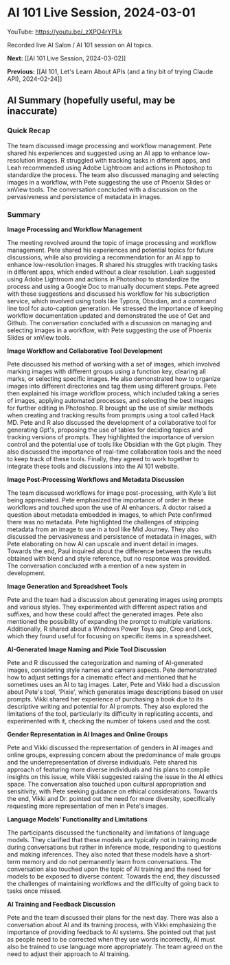 # AI 101 Live Session, 2024-03-01

YouTube: <https://youtu.be/_zXPO4rYPLk>

Recorded live AI Salon / AI 101 session on AI topics.

**Next:** [[AI 101 Live Session, 2024-03-02]]

**Previous:** [[AI 101, Let's Learn About APIs (and a tiny bit of trying Claude API), 2024-02-24]]

## AI Summary (hopefully useful, may be inaccurate)

### Quick Recap

The team discussed image processing and workflow management. Pete shared his experiences and suggested using an AI app to enhance low-resolution images. R struggled with tracking tasks in different apps, and Leah recommended using Adobe Lightroom and actions in Photoshop to standardize the process. The team also discussed managing and selecting images in a workflow, with Pete suggesting the use of Phoenix Slides or xnView tools. The conversation concluded with a discussion on the pervasiveness and persistence of metadata in images.
### Summary

**Image Processing and Workflow Management** 

The meeting revolved around the topic of image processing and workflow management. Pete shared his experiences and potential topics for future discussions, while also providing a recommendation for an AI app to enhance low-resolution images. R shared his struggles with tracking tasks in different apps, which ended without a clear resolution. Leah suggested using Adobe Lightroom and actions in Photoshop to standardize the process and using a Google Doc to manually document steps. Pete agreed with these suggestions and discussed his workflow for his subscription service, which involved using tools like Typora, Obsidian, and a command line tool for auto-caption generation. He stressed the importance of keeping workflow documentation updated and demonstrated the use of Get and Github. The conversation concluded with a discussion on managing and selecting images in a workflow, with Pete suggesting the use of Phoenix Slides or xnView tools. 

**Image Workflow and Collaborative Tool Development** 

Pete discussed his method of working with a set of images, which involved marking images with different groups using a function key, clearing all marks, or selecting specific images. He also demonstrated how to organize images into different directories and tag them using different groups. Pete then explained his image workflow process, which included taking a series of images, applying automated processes, and selecting the best images for further editing in Photoshop. R brought up the use of similar methods when creating and tracking results from prompts using a tool called Hack MD. Pete and R also discussed the development of a collaborative tool for generating Gpt's, proposing the use of tables for deciding topics and tracking versions of prompts. They highlighted the importance of version control and the potential use of tools like Obsidian with the Gpt plugin. They also discussed the importance of real-time collaboration tools and the need to keep track of these tools. Finally, they agreed to work together to integrate these tools and discussions into the AI 101 website. 

**Image Post-Processing Workflows and Metadata Discussion** 

The team discussed workflows for image post-processing, with Kyle's list being appreciated. Pete emphasized the importance of order in these workflows and touched upon the use of AI enhancers. A doctor raised a question about metadata embedded in images, to which Pete confirmed there was no metadata. Pete highlighted the challenges of stripping metadata from an image to use in a tool like Mid Journey. They also discussed the pervasiveness and persistence of metadata in images, with Pete elaborating on how AI can upscale and invent detail in images. Towards the end, Paul inquired about the difference between the results obtained with blend and style reference, but no response was provided. The conversation concluded with a mention of a new system in development. 

**Image Generation and Spreadsheet Tools** 

Pete and the team had a discussion about generating images using prompts and various styles. They experimented with different aspect ratios and suffixes, and how these could affect the generated images. Pete also mentioned the possibility of expanding the prompt to multiple variations. Additionally, R shared about a Windows Power Toys app, Crop and Lock, which they found useful for focusing on specific items in a spreadsheet. 

**AI-Generated Image Naming and Pixie Tool Discussion** 

Pete and R discussed the categorization and naming of AI-generated images, considering style names and camera aspects. Pete demonstrated how to adjust settings for a cinematic effect and mentioned that he sometimes uses an AI to tag images. Later, Pete and Vikki had a discussion about Pete's tool, 'Pixie', which generates image descriptions based on user prompts. Vikki shared her experience of purchasing a book due to its descriptive writing and potential for AI prompts. They also explored the limitations of the tool, particularly its difficulty in replicating accents, and experimented with it, checking the number of tokens used and the cost. 

**Gender Representation in AI Images and Online Groups** 

Pete and Vikki discussed the representation of genders in AI images and online groups, expressing concern about the predominance of male groups and the underrepresentation of diverse individuals. Pete shared his approach of featuring more diverse individuals and his plans to compile insights on this issue, while Vikki suggested raising the issue in the AI ethics space. The conversation also touched upon cultural appropriation and sensitivity, with Pete seeking guidance on ethical considerations. Towards the end, Vikki and Dr. pointed out the need for more diversity, specifically requesting more representation of men in Pete's images. 

**Language Models' Functionality and Limitations** 

The participants discussed the functionality and limitations of language models. They clarified that these models are typically not in training mode during conversations but rather in inference mode, responding to questions and making inferences. They also noted that these models have a short-term memory and do not permanently learn from conversations. The conversation also touched upon the topic of AI training and the need for models to be exposed to diverse content. Towards the end, they discussed the challenges of maintaining workflows and the difficulty of going back to tasks once missed. 

**AI Training and Feedback Discussion** 

Pete and the team discussed their plans for the next day. There was also a conversation about AI and its training process, with Vikki emphasizing the importance of providing feedback to AI systems. She pointed out that just as people need to be corrected when they use words incorrectly, AI must also be trained to use language more appropriately. The team agreed on the need to adjust their approach to AI training.

